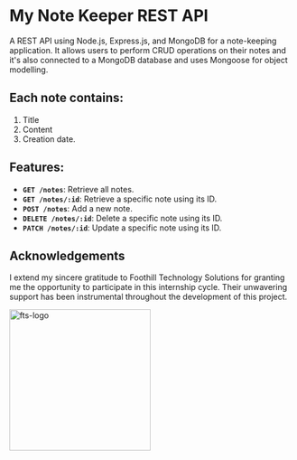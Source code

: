 # My Note Keeper REST API
A REST API using Node.js, Express.js, and MongoDB for a note-keeping application. It allows users to perform CRUD operations on their notes and it's also connected to a MongoDB database and uses Mongoose for object modelling.

## Each note contains:
1. Title
2. Content
3. Creation date.
   
## Features:
- **`GET /notes`**: Retrieve all notes.
- **`GET /notes/:id`**: Retrieve a specific note using its ID.
- **`POST /notes`**: Add a new note.
- **`DELETE /notes/:id`**: Delete a specific note using its ID.
- **`PATCH /notes/:id`**: Update a specific note using its ID.
   

## Acknowledgements
I extend my sincere gratitude to Foothill Technology Solutions for granting me the opportunity to participate in this internship cycle. Their unwavering support has been instrumental throughout the development of this project.

<img src="https://github.com/Rahaf-Mansour/fts-portfolio/assets/109438456/6c99016a-121f-43ac-a7eb-bb07321917e9" alt="fts-logo" width="250">

